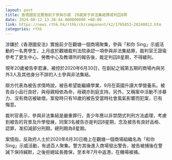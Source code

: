 ```yaml
---
layout: post
title: 香港國安法實施前夕參與示威　20歲男子非法集結罪成判囚8周
date: 2024-08-12 13:38:44.000000000 +08:00
link: https://news.rthk.hk/rthk/ch/component/k2/1765853-20240812.htm
categories: rthk
---
```


涉嫌於《香港國安法》實施前夕在觀塘一個商場聚集，參與「和你 Sing」示威活動的一名男學生，上月底於觀塘裁判法院承認一項參與非法集結罪，裁判官王證瑜參考了更生中心、勞教中心及教導所的報告後，裁定判囚8星期，不得緩刑。

現年20歲被告李君濓，被控於2020年6月30日，在創紀之城第五期的商場內與另外3人及其他身分不詳的人士參與非法集結。

辯方代表為被告求情時說，被告希望能繼續學業，9月在英國升讀大學營養系。被告自小品行良好，與母親相依為命，母親亦到庭支持。另外，又稱案中活動不涉暴力、沒有商店被破壞。案發時只有16歲的被告受當時社會風氣影響而犯案，已有悔意。

裁判官表示，參與非法集結是嚴重罪行，青少年應以非禁閉式判刑方法處理，考慮到被告的背景及升學發展，同案3名被告亦是判囚8星期，念及被告有良好品格、認罪，准扣減部分刑期，總刑期為8星期。

案情指，反政府人士於2020年6月30日晚上在觀塘一個商場組織名為「和你 Sing」示威活動，有過百人聚集。警方其後進入商場發出警告，被告被捕後在警誡下保持緘默，之後拒絕延長擔保，至本年7月中返港，在機場被捕。
